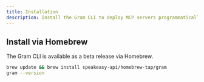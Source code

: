 ```yaml
---
title: Installation
description: Install the Gram CLI to deploy MCP servers programmatically
---
```


## Install via Homebrew

The Gram CLI is available as a beta release via Homebrew.

```bash
brew update && brew install speakeasy-api/homebrew-tap/gram
gram --version
```
